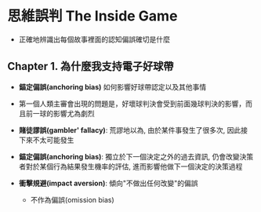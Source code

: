 # 思維誤判 The Inside Game

- 正確地辨識出每個故事裡面的認知偏誤確切是什麼


##  Chapter 1. 為什麼我支持電子好球帶

- __錨定偏誤(anchoring bias)__ 如何影響好球帶認定以及其他事情

- 第一個人類主審會出現的問題是，好壞球判決會受到前面幾球判決的影響，而且前一球的影響尤為劇烈

- __賭徒謬誤(gambler' fallacy)__: 荒謬地以為, 由於某件事發生了很多次, 因此接下來不太可能發生

- __錨定偏誤(anchoring bias)__: 獨立於下一個決定之外的過去資訊, 仍會改變決策者對於某個行為結果發生機率的評估, 進而影響他做下一個決定的決策過程

- __衝擊規避(impact aversion)__: 傾向"不做出任何改變"的偏誤
  - 不作為偏誤(omission bias)


